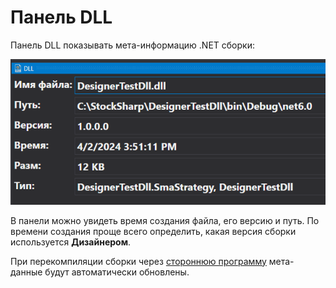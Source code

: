 # Панель DLL

Панель DLL показывать мета-информацию .NET сборки:

![Designer_Panel_DLL](../../../../images/designer_panel_dll_00.png)

В панели можно увидеть время создания файла, его версию и путь. По времени создания проще всего определить, какая версия сборки используется **Дизайнером**.

При перекомпиляции сборки через [стороннюю программу](create_element_and_indicator.md) мета-данные будут автоматически обновлены.